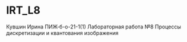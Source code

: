 # IRT_L8
Кувшин Ирина ПИЖ-б-о-21-1(1) Лабораторная работа №8  Процессы дискретизации и квантования изображения